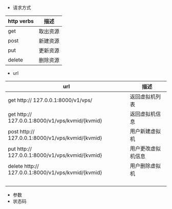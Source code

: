- 请求方式

| http verbs | 描述   |
| ---------- | ---- |
| get        | 取出资源 |
| post       | 新建资源 |
| put        | 更新资源 |
| delete     | 删除资源 |

- url

| url                                      | 描述        |
| ---------------------------------------- | --------- |
| get http:// 127.0.0.1:8000/v1/vps/       | 返回虚拟机列表   |
| get http:// 127.0.0.1:8000/v1/vps/kvmid/{kvmid} | 返回虚拟机信息   |
| post http:// 127.0.0.1:8000/v1/vps/kvmid/{kvmid} | 用户新建虚拟机   |
| put http:// 127.0.0.1:8000/v1/vps/kvmid/{kvmid} | 用户更改虚拟机信息 |
| delete http:// 127.0.0.1:8000/v1/vps/kvmid/{kvmid} | 用户删除虚拟机   |
|                                          |           |
|                                          |           |
|                                          |           |
|                                          |           |

- 参数
- 状态码

